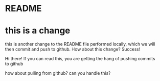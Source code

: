 # README #
# this is a change #
this is another change to the README file performed locally, which we will then commit and push to github.
How about this change? Success!


Hi there! If you can read this, you are getting the hang of pushing commits to github


how about pulling from github? can you handle this?
